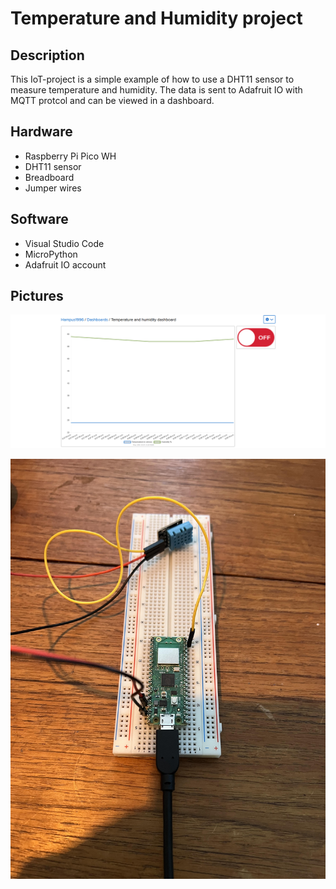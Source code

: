 # Temperature and Humidity project

## Description
This IoT-project is a simple example of how to use a DHT11 sensor to measure temperature and humidity. The data is sent to Adafruit IO with MQTT protcol and can be viewed in a dashboard.

## Hardware
- Raspberry Pi Pico WH
- DHT11 sensor
- Breadboard
- Jumper wires

## Software
- Visual Studio Code
- MicroPython
- Adafruit IO account

## Pictures 
![Adafruit](assets/images/adafruit-dashboard.png)

![Setup](assets/images/pico-setup.jpg)